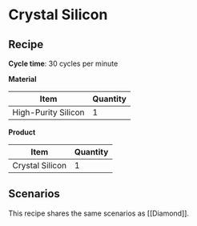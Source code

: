 # Crystal Silicon

## Recipe

**Cycle time**: 30 cycles per minute

**Material**

| Item                | Quantity |
| ------------------- | -------- |
| High-Purity Silicon | 1        |

**Product**

| Item            | Quantity |
| --------------- | -------- |
| Crystal Silicon | 1        |

## Scenarios

This recipe shares the same scenarios as [[Diamond]].